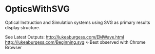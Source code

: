 # OpticsWithSVG
Optical Instruction and Simulation systems using SVG as primary results display structure. 

See Latest Outputs:
http://lukeaburgess.com/EMWave.html
http://lukeaburgess.com/Beginning.svg  <-Best observed with Chrome Browser
